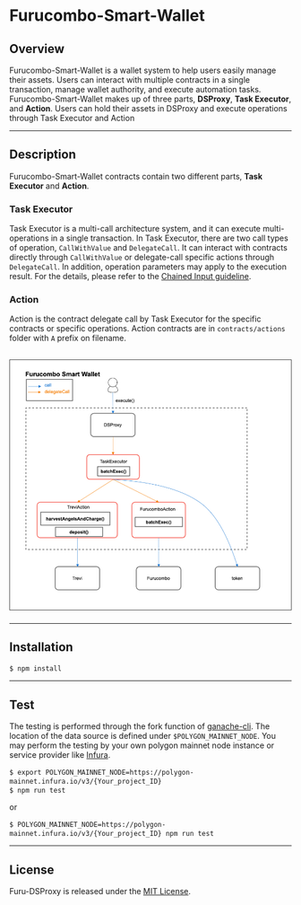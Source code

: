 # Furucombo-Smart-Wallet

## Overview

Furucombo-Smart-Wallet is a wallet system to help users easily manage their assets. Users can interact with multiple contracts in a single transaction, manage wallet authority, and execute automation tasks. Furucombo-Smart-Wallet makes up of three parts, **DSProxy**, **Task Executor**, and **Action**. Users can hold their assets in DSProxy and execute operations through Task Executor and Action

---

## Description

Furucombo-Smart-Wallet contracts contain two different parts, **Task Executor** and **Action**.

### Task Executor

Task Executor is a multi-call architecture system, and it can execute multi-operations in a single transaction. In Task Executor, there are two call types of operation, `CallWithValue` and `DelegateCall`. It can interact with contracts directly through `CallWithValue` or delegate-call specific actions through `DelegateCall`. In addition, operation parameters may apply to the execution result. For the details, please refer to the [Chained Input guideline](CHAINEDINPUT.md).

### Action

Action is the contract delegate call by Task Executor for the specific contracts or specific operations. Action contracts are in `contracts/actions` folder with `A` prefix on filename.

## ![](images/furucombo_smart_wallet.png)

---

## Installation

```console
$ npm install
```

---

## Test

The testing is performed through the fork function of [ganache-cli](https://github.com/trufflesuite/ganache-cli). The location of the data source is defined under `$POLYGON_MAINNET_NODE`. You may perform the testing by your own polygon mainnet node instance or service provider like [Infura](https://infura.io/).

```console
$ export POLYGON_MAINNET_NODE=https://polygon-mainnet.infura.io/v3/{Your_project_ID}
$ npm run test
```

or

```console
$ POLYGON_MAINNET_NODE=https://polygon-mainnet.infura.io/v3/{Your_project_ID} npm run test
```

---

## License

Furu-DSProxy is released under the [MIT License](LICENSE).
